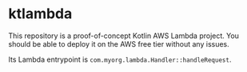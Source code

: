 # ktlambda

This repository is a proof-of-concept Kotlin AWS Lambda project. You should be
able to deploy it on the AWS free tier without any issues.

Its Lambda entrypoint is `com.myorg.lambda.Handler::handleRequest`.
